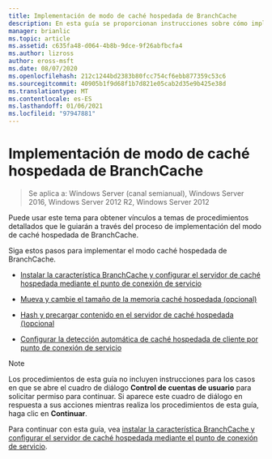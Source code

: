 ```yaml
---
title: Implementación de modo de caché hospedada de BranchCache
description: En esta guía se proporcionan instrucciones sobre cómo implementar BranchCache en modo caché hospedada en equipos que ejecutan Windows Server 2016 y Windows 10.
manager: brianlic
ms.topic: article
ms.assetid: c635fa48-d064-4b8b-9dce-9f26abfbcfa4
ms.author: lizross
author: eross-msft
ms.date: 08/07/2020
ms.openlocfilehash: 212c1244bd2383b80fcc754cf6ebb877359c53c6
ms.sourcegitcommit: 40905b1f9d68f1b7d821e05cab2d35e9b425e38d
ms.translationtype: MT
ms.contentlocale: es-ES
ms.lasthandoff: 01/06/2021
ms.locfileid: "97947881"
---
```

# <a name="branchcache-hosted-cache-mode-deployment"></a>Implementación de modo de caché hospedada de BranchCache

>Se aplica a: Windows Server (canal semianual), Windows Server 2016, Windows Server 2012 R2, Windows Server 2012

Puede usar este tema para obtener vínculos a temas de procedimientos detallados que le guiarán a través del proceso de implementación del modo de caché hospedada de BranchCache.

Siga estos pasos para implementar el modo caché hospedada de BranchCache.

- [Instalar la característica BranchCache y configurar el servidor de caché hospedada mediante el punto de conexión de servicio](5-Bc-Feature-Scp.md)

- [Mueva y cambie el tamaño de la memoria caché hospedada &#40;opcional&#41;](6-Bc-Move-Resize-Cache.md)

- [Hash y precargar contenido en el servidor de caché hospedada &#40;&#41;opcional ](7-Bc-Prehash-Preload.md)

- [Configurar la detección automática de caché hospedada de cliente por punto de conexión de servicio](10-Bc-Client-By-Scp.md)

>[!NOTE]
>Los procedimientos de esta guía no incluyen instrucciones para los casos en que se abre el cuadro de diálogo **Control de cuentas de usuario** para solicitar permiso para continuar. Si aparece este cuadro de diálogo en respuesta a sus acciones mientras realiza los procedimientos de esta guía, haga clic en **Continuar**.

Para continuar con esta guía, vea [instalar la característica BranchCache y configurar el servidor de caché hospedada mediante el punto de conexión de servicio](5-Bc-Feature-Scp.md).